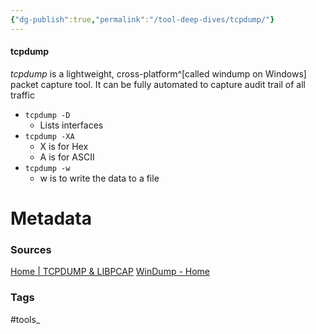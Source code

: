 ```yaml
---
{"dg-publish":true,"permalink":"/tool-deep-dives/tcpdump/"}
---
```


#### tcpdump
*tcpdump* is a lightweight, cross-platform^[called windump on Windows] packet capture tool. It can be fully automated to capture audit trail of all traffic

- `tcpdump -D`
	- Lists interfaces
- `tcpdump -XA`
	- X is for Hex
	- A is for ASCII
- `tcpdump -w`
	- w is to write the data to a file





# Metadata

### Sources
[Home \| TCPDUMP & LIBPCAP](https://www.tcpdump.org/)
[WinDump - Home](https://www.winpcap.org/windump/)
### Tags
#tools_